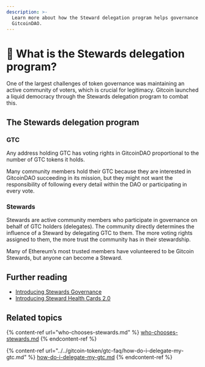 ```yaml
---
description: >-
  Learn more about how the Steward delegation program helps governance in the
  GitcoinDAO.
---
```


# 🏢 What is the Stewards delegation program?

One of the largest challenges of token governance was maintaining an active community of voters, which is crucial for legitimacy. Gitcoin launched a liquid democracy through the Stewards delegation program to combat this.

## The Stewards delegation program

### GTC

Any address holding GTC has voting rights in GitcoinDAO proportional to the number of GTC tokens it holds.

Many community members hold their GTC because they are interested in GitcoinDAO succeeding in its mission, but they might not want the responsibility of following every detail within the DAO or participating in every vote.

### Stewards

Stewards are active community members who participate in governance on behalf of GTC holders (delegates). The community directly determines the influence of a Steward by delegating GTC to them. The more voting rights assigned to them, the more trust the community has in their stewardship.

Many of Ethereum’s most trusted members have volunteered to be Gitcoin Stewards, but anyone can become a Steward.

## Further reading

* [Introducing Stewards Governance](https://gov.gitcoin.co/t/introducing-stewards-governance/41)
* [Introducing Steward Health Cards 2.0](https://gov.gitcoin.co/t/introducing-steward-health-cards-2-0/)

## Related topics

{% content-ref url="who-chooses-stewards.md" %}
[who-chooses-stewards.md](who-chooses-stewards.md)
{% endcontent-ref %}

{% content-ref url="../../gitcoin-token/gtc-faq/how-do-i-delegate-my-gtc.md" %}
[how-do-i-delegate-my-gtc.md](../../gitcoin-token/gtc-faq/how-do-i-delegate-my-gtc.md)
{% endcontent-ref %}
